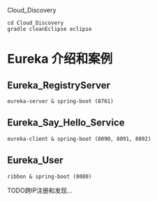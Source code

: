 
Cloud_Discovery

```
cd Cloud_Discovery
gradle cleanEclipse eclipse
```

# Eureka 介绍和案例

## Eureka_RegistryServer 
	eureka-server & spring-boot (8761)

## Eureka_Say_Hello_Service 
	eureka-client & spring-boot (8090, 8091, 8092)

## Eureka_User
	ribbon & spring-boot (8080)

TODO跨IP注册和发现...

